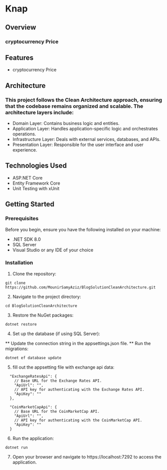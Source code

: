 # Knap

## Overview
### cryptocurrency Price

## Features
* cryptocurrency Price 

## Architecture
### This project follows the Clean Architecture approach, ensuring that the codebase remains organized and scalable. The architecture layers include:

* Domain Layer: Contains business logic and entities.
* Application Layer: Handles application-specific logic and orchestrates operations.
* Infrastructure Layer: Deals with external services, databases, and APIs.
* Presentation Layer: Responsible for the user interface and user experience.
## Technologies Used
* ASP.NET Core
* Entity Framework Core
* Unit Testing with xUnit

## Getting Started
### Prerequisites
Before you begin, ensure you have the following installed on your machine:

* .NET SDK 8.0
* SQL Server
* Visual Studio or any IDE of your choice
### Installation
1. Clone the repository:
```
git clone https://github.com/MounirSamyAziz/BlogSolutionCleanArchitecture.git
```
2. Navigate to the project directory:


```
cd BlogSolutionCleanArchitecture
```
3. Restore the NuGet packages:

```
dotnet restore
```
4. Set up the database (if using SQL Server):

** Update the connection string in the appsettings.json file.
** Run the migrations:
```
dotnet ef database update
```
5. fill out the appsetting file with exchange api data:

```
  "ExchangeRatesApi": {
    // Base URL for the Exchange Rates API.
    "ApiUrl": "",
    // API key for authenticating with the Exchange Rates API.
    "ApiKey": ""
  },

  "CoinMarketCapApi": {
    // Base URL for the CoinMarketCap API.
    "ApiUrl": "",
    // API key for authenticating with the CoinMarketCap API.
    "ApiKey": ""
  }
```
6. Run the application:

```
dotnet run
```
7. Open your browser and navigate to https://localhost:7292 to access the application.


